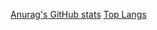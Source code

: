[Anurag's GitHub stats](https://github-readme-stats-jet-kappa-36.vercel.app/api?username=callumJohnG&show_icons=true&theme=transparent)
[Top Langs](github-readme-stats-jet-kappa-36.vercel.app/api/top-langs/?username=callumJohnG&layout=compact&theme=transparent)
